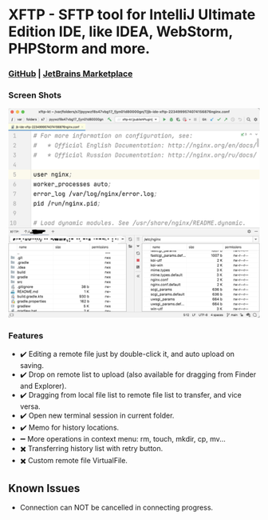 # XFTP - SFTP tool for IntelliJ Ultimate Edition IDE, like IDEA, WebStorm, PHPStorm and more.

### [GitHub](https://github.com/allape/Java-IDEAPlugin-XFTP) | [JetBrains Marketplace](https://plugins.jetbrains.com/plugin/16590-xftp)

### Screen Shots
![ScreenShot1](examples/screenshot-1.png)

### Features
- ✔️ Editing a remote file just by double-click it, and auto upload on saving.
- ✔️ Drop on remote list to upload (also available for dragging from Finder and Explorer).
- ✔️️ Dragging from local file list to remote file list to transfer, and vice versa.
- ✔️️ Open new terminal session in current folder.
- ✔️️️ Memo for history locations.
- ➖️ More operations in context menu: rm, touch, mkdir, cp, mv...
- ✖️ Transferring history list with retry button.
- ✖️ Custom remote file VirtualFile.

## Known Issues
- Connection can NOT be cancelled in connecting progress.
